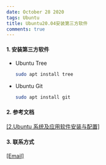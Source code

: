 ```yaml
---
date: October 28 2020
tags: Ubuntu
title: Ubuntu20.04安装第三方软件
comments: true
---
```


#### 1. 安装第三方软件

- Ubuntu Tree

    ```bash
    sudo apt install tree
    ```

- Ubuntu Git

    ```bash
    sudo apt install git
    ```


#### 2. 参考文档

[[2.Ubuntu 系统及应用软件安装与配置]](https://web-oyster.github.io/2020/10/24/Linux/Ubuntu/Ubuntu%E7%B3%BB%E7%BB%9F%E5%8F%8A%E5%BA%94%E7%94%A8%E8%BD%AF%E4%BB%B6%E5%AE%89%E8%A3%85%E4%B8%8E%E9%85%8D%E7%BD%AE/)

#### 3. 联系方式

[[Email]](yuanmin8888@outlook.com)